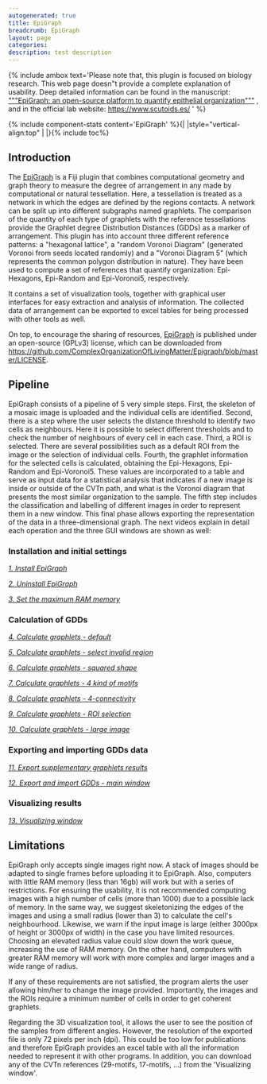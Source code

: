 ```yaml
---
autogenerated: true
title: EpiGraph
breadcrumb: EpiGraph
layout: page
categories: 
description: test description
---
```


{% include ambox text='Please note that, this plugin is focused on biology research. This web page doesn"t provide a complete explanation of usability. Deep detailed information can be found in the manuscript: ["""EpiGraph: an open-source platform to quantify epithelial organization"""](https://www.biorxiv.org/content/10.1101/217521v2) , and in the official lab website: https://www.scutoids.es/ ' %}

{% include component-stats content='EpiGraph' %}{| |style="vertical-align:top" | |}{% include toc%}


## **Introduction**

The [EpiGraph](EpiGraph ) is a Fiji plugin that combines computational geometry and graph theory to measure the degree of arrangement in any made by computational or natural tessellation. Here, a tessellation is treated as a network in which the edges are defined by the regions contacts. A network can be split up into different subgraphs named graphlets. The comparison of the quantity of each type of graphlets with the reference tessellations provide the Graphlet degree Distribution Distances (GDDs) as a marker of arrangement. This plugin has into account three different reference patterns: a "hexagonal lattice", a "random Voronoi Diagram" (generated Voronoi from seeds located randomly) and a "Voronoi Diagram 5" (which represents the common polygon distribution in nature). They have been used to compute a set of references that quantify organization: Epi-Hexagons, Epi-Random and Epi-Voronoi5, respectively.

It contains a set of visualization tools, together with graphical user interfaces for easy extraction and analysis of information. The collected data of arrangement can be exported to excel tables for being processed with other tools as well.

On top, to encourage the sharing of resources, [EpiGraph](EpiGraph ) is published under an open-source (GPLv3) license, which can be downloaded from https://github.com/ComplexOrganizationOfLivingMatter/Epigraph/blob/master/LICENSE.

## **Pipeline**

EpiGraph consists of a pipeline of 5 very simple steps. First, the skeleton of a mosaic image is uploaded and the individual cells are identified. Second, there is a step where the user selects the distance threshold to identify two cells as neighbours. Here it is possible to select different thresholds and to check the number of neighbours of every cell in each case. Third, a ROI is selected. There are several possibilities such as a default ROI from the image or the selection of individual cells. Fourth, the graphlet information for the selected cells is calculated, obtaining the Epi-Hexagons, Epi-Random and Epi-Voronoi5. These values are incorporated to a table and serve as input data for a statistical analysis that indicates if a new image is inside or outside of the CVTn path, and what is the Voronoi diagram that presents the most similar organization to the sample. The fifth step includes the classification and labelling of different images in order to represent them in a new window. This final phase allows exporting the representation of the data in a three-dimensional graph. The next videos explain in detail each operation and the three GUI windows are shown as well:

### Installation and initial settings

[*1. Install EpiGraph*](https://github.com/ComplexOrganizationOfLivingMatter/Epigraph/raw/master/tutorials/installEpiGraph%20.mp4)

[*2. Uninstall EpiGraph*](https://github.com/ComplexOrganizationOfLivingMatter/Epigraph/raw/master/tutorials/Uninstalling%20EpiGraph.mp4)

[*3. Set the maximum RAM memory*](https://github.com/ComplexOrganizationOfLivingMatter/Epigraph/raw/master/tutorials/Select%20your%20maximum%20RAM%20memory.mp4)

### Calculation of GDDs

[*4. Calculate graphlets - default*](https://github.com/ComplexOrganizationOfLivingMatter/Epigraph/raw/master/tutorials/calculateGraphlets_default.mp4)

[*5. Calculate graphlets - select invalid region*](https://github.com/ComplexOrganizationOfLivingMatter/Epigraph/raw/master/tutorials/invalidRegion.mp4)

[*6. Calculate graphlets - squared shape*](https://github.com/ComplexOrganizationOfLivingMatter/Epigraph/raw/master/tutorials/graphletsSquareShape.mp4)

[*7. Calculate graphlets - 4 kind of motifs*](https://github.com/ComplexOrganizationOfLivingMatter/Epigraph/raw/master/tutorials/mo29_mo17_mo10_mo7.mp4)

[*8. Calculate graphlets - 4-connectivity*](https://github.com/ComplexOrganizationOfLivingMatter/Epigraph/raw/master/tutorials/connectivity4.mp4)

[*9. Calculate graphlets - ROI selection*](https://github.com/ComplexOrganizationOfLivingMatter/Epigraph/raw/master/tutorials/roiSelection.mp4)

[*10. Calculate graphlets - large image*](https://github.com/ComplexOrganizationOfLivingMatter/Epigraph/raw/master/tutorials/largeImage.mp4)

### Exporting and importing GDDs data

[*11. Export supplementary graphlets results*](https://github.com/ComplexOrganizationOfLivingMatter/Epigraph/raw/master/tutorials/exportingGraphlets.mp4)

[*12. Export and import GDDs - main window*](https://github.com/ComplexOrganizationOfLivingMatter/Epigraph/raw/master/tutorials/importExportExcel.mp4)

### Visualizing results

[*13. Visualizing window*](https://github.com/ComplexOrganizationOfLivingMatter/Epigraph/raw/master/tutorials/visualizingWindow.mp4)

## **Limitations**

EpiGraph only accepts single images right now. A stack of images should be adapted to single frames before uploading it to EpiGraph. Also, computers with little RAM memory (less than 16gb) will work but with a series of restrictions. For ensuring the usability, it is not recommended computing images with a high number of cells (more than 1000) due to a possible lack of memory. In the same way, we suggest skeletonizing the edges of the images and using a small radius (lower than 3) to calculate the cell's neighbourhood. Likewise, we warn if the input image is large (either 3000px of height or 3000px of width) in the case you have limited resources. Choosing an elevated radius value could slow down the work queue, increasing the use of RAM memory. On the other hand, computers with greater RAM memory will work with more complex and larger images and a wide range of radius.

If any of these requirements are not satisfied, the program alerts the user allowing him/her to change the image provided. Importantly, the images and the ROIs require a minimum number of cells in order to get coherent graphlets.

Regarding the 3D visualization tool, it allows the user to see the position of the samples from different angles. However, the resolution of the exported file is only 72 pixels per inch (dpi). This could be too low for publications and therefore EpiGraph provides an excel table with all the information needed to represent it with other programs. In addition, you can download any of the CVTn references (29-motifs, 17-motifs, ...) from the 'Visualizing window'.
